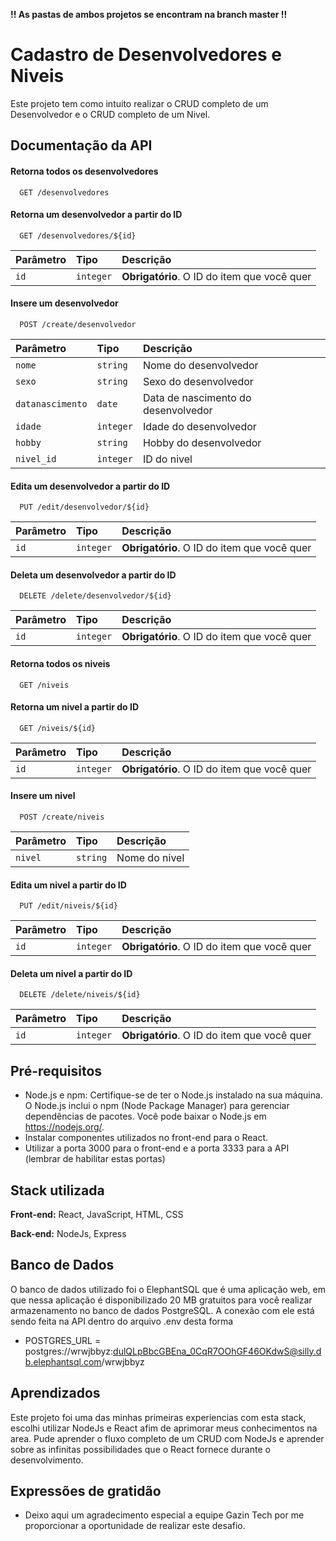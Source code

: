 **!! As pastas de ambos projetos se encontram na branch master !!**

# Cadastro de Desenvolvedores e Niveis

Este projeto tem como intuito realizar o CRUD completo de um Desenvolvedor e o CRUD completo de um Nivel.


## Documentação da API

#### Retorna todos os desenvolvedores

```http
  GET /desenvolvedores
```

#### Retorna um desenvolvedor a partir do ID

```http
  GET /desenvolvedores/${id}
```

| Parâmetro   | Tipo       | Descrição                                   |
| :---------- | :--------- | :------------------------------------------ |
| `id`      | `integer` | **Obrigatório**. O ID do item que você quer |


#### Insere um desenvolvedor

```http
  POST /create/desenvolvedor
```

| Parâmetro   | Tipo       | Descrição                                   |
| :---------- | :--------- | :------------------------------------------ |
| `nome`      | `string` | Nome do desenvolvedor |
| `sexo`      | `string` | Sexo do desenvolvedor |
| `datanascimento`      | `date` | Data de nascimento do desenvolvedor |
| `idade`      | `integer` | Idade do desenvolvedor |
| `hobby`      | `string` | Hobby do desenvolvedor |
| `nivel_id`      | `integer` | ID do nivel |

#### Edita um desenvolvedor a partir do ID

```http
  PUT /edit/desenvolvedor/${id}
```

| Parâmetro   | Tipo       | Descrição                                   |
| :---------- | :--------- | :------------------------------------------ |
| `id`      | `integer` | **Obrigatório**. O ID do item que você quer |

#### Deleta um desenvolvedor a partir do ID

```http
  DELETE /delete/desenvolvedor/${id}
```

| Parâmetro   | Tipo       | Descrição                                   |
| :---------- | :--------- | :------------------------------------------ |
| `id`      | `integer` | **Obrigatório**. O ID do item que você quer |


#### Retorna todos os niveis

```http
  GET /niveis
```

#### Retorna um nivel a partir do ID

```http
  GET /niveis/${id}
```

| Parâmetro   | Tipo       | Descrição                                   |
| :---------- | :--------- | :------------------------------------------ |
| `id`      | `integer` | **Obrigatório**. O ID do item que você quer |


#### Insere um nivel

```http
  POST /create/niveis
```

| Parâmetro   | Tipo       | Descrição                                   |
| :---------- | :--------- | :------------------------------------------ |
| `nivel`      | `string` | Nome do nivel |


#### Edita um nivel a partir do ID

```http
  PUT /edit/niveis/${id}
```

| Parâmetro   | Tipo       | Descrição                                   |
| :---------- | :--------- | :------------------------------------------ |
| `id`      | `integer` | **Obrigatório**. O ID do item que você quer |

#### Deleta um nivel a partir do ID

```http
  DELETE /delete/niveis/${id}
```

| Parâmetro   | Tipo       | Descrição                                   |
| :---------- | :--------- | :------------------------------------------ |
| `id`      | `integer` | **Obrigatório**. O ID do item que você quer |

## Pré-requisitos

- Node.js e npm: Certifique-se de ter o Node.js instalado na sua máquina. O Node.js inclui o npm (Node Package Manager) para gerenciar dependências de pacotes. Você pode baixar o Node.js em https://nodejs.org/.
- Instalar componentes utilizados no front-end para o React.
- Utilizar a porta 3000 para o front-end e a porta 3333 para a API (lembrar de habilitar estas portas)
## Stack utilizada

**Front-end:** React, JavaScript, HTML, CSS

**Back-end:** NodeJs, Express


## Banco de Dados

O banco de dados utilizado foi o ElephantSQL que é uma aplicação web, em que nessa aplicação é disponibilizado 20 MB gratuitos para você realizar armazenamento no banco de dados PostgreSQL.
A conexão com ele está sendo feita na API dentro do arquivo .env desta forma
- POSTGRES_URL = postgres://wrwjbbyz:dulQLpBbcGBEna_0CqR7OOhGF46OKdwS@silly.db.elephantsql.com/wrwjbbyz
## Aprendizados

Este projeto foi uma das minhas primeiras experiencias com esta stack, escolhi utilizar NodeJs e React afim de aprimorar meus conhecimentos na area.
Pude aprender o fluxo completo de um CRUD com NodeJs e aprender sobre as infinitas possibilidades que o React fornece durante o desenvolvimento.


## Expressões de gratidão

- Deixo aqui um agradecimento especial a equipe Gazin Tech por me proporcionar a oportunidade de realizar este desafio.
